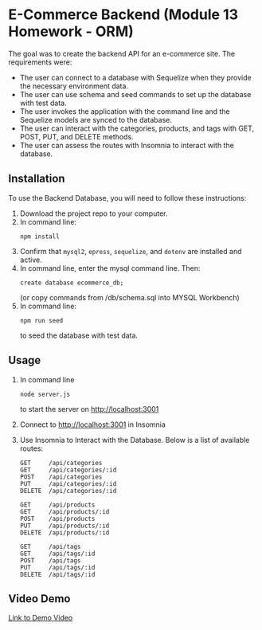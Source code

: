 # E-Commerce Backend (Module 13 Homework - ORM)

The goal was to create the backend API for an e-commerce site. The requirements were:
- The user can connect to a database with Sequelize when they provide the necessary environment data.
- The user can use schema and seed commands to set up the database with test data.
- The user invokes the application with the command line and the Sequelize models are synced to the database.
- The user can interact with the categories, products, and tags with GET, POST, PUT, and DELETE methods.
- The user can assess the routes with Insomnia to interact with the database.

## Installation

To use the Backend Database, you will need to follow these instructions:
1. Download the project repo to your computer.
2. In command line:
    ```
    npm install
    ```
3. Confirm that ```mysql2```, ```epress```, ```sequelize```, and ```dotenv``` are installed and active.
4. In command line, enter the mysql command line. Then:
    ```
    create database ecommerce_db;
    ```
    (or copy commands from /db/schema.sql into MYSQL Workbench)
5. In command line:
    ```
    npm run seed
    ``` 
    to seed the database with test data.

## Usage

1. In command line
    ```
    node server.js
    ```
    to start the server on [http://localhost:3001](http://localhost:3001)

2. Connect to [http://localhost:3001](http://localhost:3001) in Insomnia

3. Use Insomnia to Interact with the Database. Below is a list of available routes:
    ```
    GET     /api/categories
    GET     /api/categories/:id
    POST    /api/categories
    PUT     /api/categories/:id
    DELETE  /api/categories/:id
    
    GET     /api/products
    GET     /api/products/:id
    POST    /api/products
    PUT     /api/products/:id
    DELETE  /api/products/:id

    GET     /api/tags
    GET     /api/tags/:id
    POST    /api/tags
    PUT     /api/tags/:id
    DELETE  /api/tags/:id
    ```


## Video Demo

[Link to Demo Video](https://watch.screencastify.com/v/95C7wHJP4u6z2y0RJgxa)